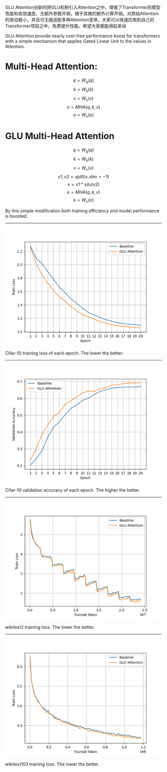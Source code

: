 GLU Attention创新的把GLU机制引入Attention之中，增强了Transformer的模型性能和收敛速度，无额外参数开销，微乎其微的额外计算开销。对原始Attention的改动极小，并且可无缝适配多种Attention变体，大家可以快速应用到自己的Transformer项目之中，免费提升性能。希望大家都能用起来😃

GLU Attention provide nearly cost-free performance boost for transformers with a simple mechanism that applies Gated Linear Unit to the values in Attention.

# Multi-Head Attention:
$$q=W_q(q)$$
$$k=W_k(k)$$
$$v=W_v(v)$$
$$o=MHA(q,k,v)$$
$$o=W_v(o)$$

# GLU Multi-Head Attention
$$q=W_q(q)$$
$$k=W_k(k)$$
$$v=W_v(v)$$
$$v1,v2=split(v,dim=-1)$$
$$v=v1*silu(v2)$$
$$o=MHA(q,k,v)$$
$$o=W_v(o)$$

By this simple modification both training efficiency and model performance is boosted.

---

![Cifar-10 training loss](./paper/cifar10_train_loss.png)

Cifar-10 training loss of each epoch. The lower the better.

---

![Cifar-10 validation accuracy](./paper/cifar10_val_acc.png)

Cifar-10 validation accuracy of each epoch. The higher the better.

---

![wikitext2 training loss](./paper/wikitext2_train_loss.png)

wikitext2 training loss. The lower the better.

---

![wikitext103 training loss](./paper/wikitext103_train_loss.png)

wikitext103 training loss. The lower the better.

